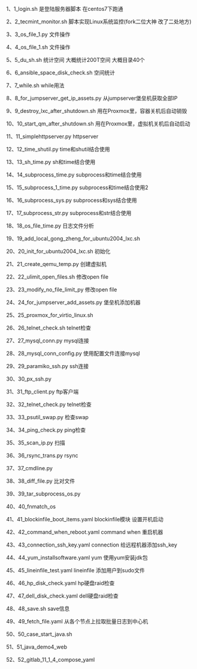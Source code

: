 1、1_login.sh 是登陆服务器脚本 在centos7下跑通

2、2_tecmint_monitor.sh 脚本实现Linux系统监控(fork二位大神 改了二处地方)

3、3_os_file_1.py 文件操作

4、4_os_file_1.sh 文件操作

5、5_du_sh.sh 统计空间 大概统计200T空间 大概目录40个

6、6_ansible_space_disk_check.sh 空间统计

7、7_while.sh while用法

8、8_for_jumpserver_get_ip_assets.py 从jumpserver堡垒机获取全部IP

9、9_destroy_lxc_after_shutdown.sh 用在Proxmox里，容器关机后自动销毁

10、10_start_qm_after_shutdown.sh 用在Proxmox里，虚拟机关机后自动启动

11、11_simplehttpserver.py httpserver

12、12_time_shutil.py time和shutil结合使用

13、13_sh_time.py sh和time结合使用

14、14_subprocess_time.py subprocess和time结合使用

15、15_subprocess_1_time.py subprocess和time结合使用2

16、16_subprocess_sys.py subprocess和sys结合使用

17、17_subprocess_str.py subprocess和str结合使用

18、18_os_file_time.py 日志文件分析

19、19_add_local_gong_zheng_for_ubuntu2004_lxc.sh

20、20_init_for_ubuntu2004_lxc.sh 初始化

21、21_create_qemu_temp.py 创建虚拟机

22、22_ulimit_open_files.sh 修改open file

23、23_modify_no_file_limit_py 修改open file

24、24_for_jumpserver_add_assets.py 堡垒机添加机器

25、25_proxmox_for_virtio_linux.sh 

26、26_telnet_check.sh telnet检查

27、27_mysql_conn.py mysql连接

28、28_mysql_conn_config.py 使用配置文件连接mysql

29、29_paramiko_ssh.py ssh连接

30、30_px_ssh.py

31、31_ftp_client.py ftp客户端

32、32_telnet_check.py telnet检查

33、33_psutil_swap.py 检查swap

34、34_ping_check.py ping检查

35、35_scan_ip.py 扫描

36、36_rsync_trans.py rsync

37、37_cmdline.py

38、38_diff_file.py 比对文件

39、39_tar_subprocess_os.py 

40、40_fnmatch_os

41、41_blockinfile_boot_items.yaml blockinfile模块 设置开机启动

42、42_command_when_reboot.yaml command when 重启机器

43、43_connection_ssh_key.yaml connection 给远程机器添加ssh_key

44、44_yum_installsoftware.yaml yum 使用yum安装jdk包

45、45_lineinfile_test.yaml lineinfile 添加用户到sudo文件

46、46_hp_disk_check.yaml hp硬盘raid检查
 
47、47_dell_disk_check.yaml dell硬盘raid检查

48、48_save.sh save信息

49、49_fetch_file.yaml 从各个节点上拉取批量日志到中心机

50、50_case_start_java.sh

51、51_java_demo4_web

52、52_gitlab_11_1_4_compose_yaml
